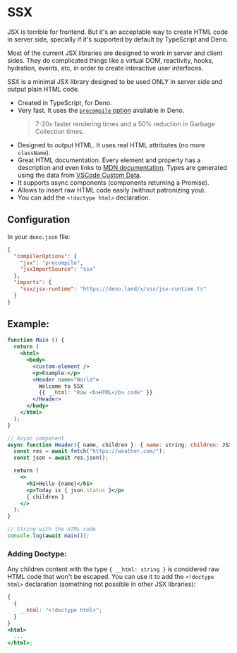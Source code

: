# SSX

JSX is terrible for frontend. But it's an acceptable way to create HTML code in
server side, specially if it's supported by default by TypeScript and Deno.

Most of the current JSX libraries are designed to work in server and client
sides. They do complicated things like a virtual DOM, reactivity, hooks,
hydration, events, etc, in order to create interactive user interfaces.

SSX is a minimal JSX library designed to be used ONLY in server side and output
plain HTML code.

- Created in TypeScript, for Deno.
- Very fast. It uses the
  [`precompile` option](https://deno.com/blog/v1.38#fastest-jsx-transform)
  available in Deno.
  > 7-20x faster rendering times and a 50% reduction in Garbage Collection
  > times.
- Designed to output HTML. It uses real HTML attributes (no more `className`).
- Great HTML documentation. Every element and property has a description and
  even links to [MDN documentation](https://developer.mozilla.org/). Types are
  generated using the data from
  [VSCode Custom Data](https://github.com/microsoft/vscode-custom-data).
- It supports async components (components returning a Promise).
- Allows to insert raw HTML code easily (without patronizing you).
- You can add the `<!doctype html>` declaration.

## Configuration

In your `deno.json` file:

```json
{
  "compilerOptions": {
    "jsx": "precompile",
    "jsxImportSource": "ssx"
  },
  "imports": {
    "ssx/jsx-runtime": "https://deno.land/x/ssx/jsx-runtime.ts"
  }
}
```

## Example:

```jsx
function Main () {
  return (
    <html>
      <body>
        <custom-element />
        <p>Example:</p>
        <Header name="World">
          Welcome to SSX
          {{ __html: "Raw <b>HTML</b> code" }}
        </Header>
      </body>
    </html>
  );
}

// Async component
async function Header({ name, children }: { name: string; children: JSX.Children }) {
  const res = await fetch("https://weather.com/");
  const json = await res.json();

  return (
    <>
      <h1>Hello {name}</h1>
      <p>Today is { json.status }</p>
      { children }
    </>
  );
}

// String with the HTML code
console.log(await main());
```

### Adding Doctype:

Any children content with the type `{ __html: string }` is considered raw HTML
code that won't be escaped. You can use it to add the `<!doctype html>`
declaration (something not possible in other JSX libraries):

```jsx
{
  {
    __html: "<!doctype html>";
  }
}
<html>
  ...
</html>;
```
